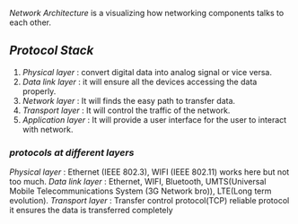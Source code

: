 *Network Architecture* is a visualizing how networking components talks to each other.

## *Protocol Stack*

1. *Physical layer* : convert digital data into analog signal or vice versa.
2. *Data link layer* : it will ensure all the devices accessing the data properly.
3. *Network layer* : It will finds the easy path to transfer data.
4. *Transport layer* : It will control the traffic of the network.
5. *Application layer* : It will provide a user interface for the user to interact with network.

### *protocols at different layers*

*Physical layer* : Ethernet (IEEE 802.3), WIFI (IEEE 802.11) works here but not too much.
*Data link layer* : Ethernet, WIFI, Bluetooth, UMTS(Universal Mobile Telecommunications System (3G Network bro)), LTE(Long term evolution).
*Transport layer* : Transfer control protocol(TCP) reliable protocol it ensures the data is transferred completely 